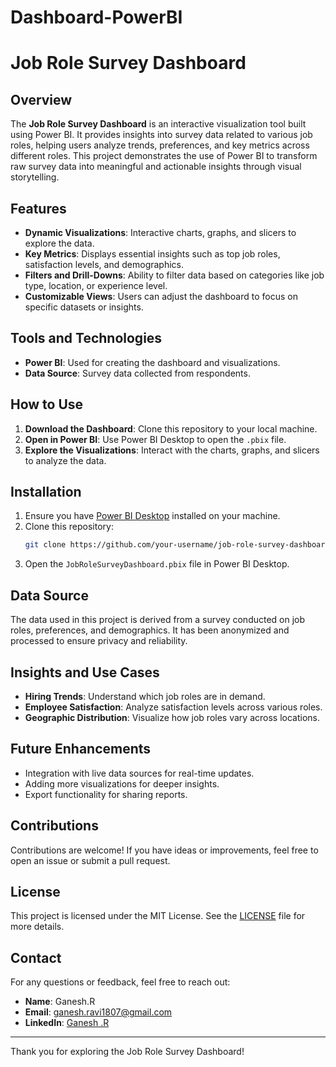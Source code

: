 # Dashboard-PowerBI
# Job Role Survey Dashboard

## Overview
The **Job Role Survey Dashboard** is an interactive visualization tool built using Power BI. It provides insights into survey data related to various job roles, helping users analyze trends, preferences, and key metrics across different roles. This project demonstrates the use of Power BI to transform raw survey data into meaningful and actionable insights through visual storytelling.

## Features
- **Dynamic Visualizations**: Interactive charts, graphs, and slicers to explore the data.
- **Key Metrics**: Displays essential insights such as top job roles, satisfaction levels, and demographics.
- **Filters and Drill-Downs**: Ability to filter data based on categories like job type, location, or experience level.
- **Customizable Views**: Users can adjust the dashboard to focus on specific datasets or insights.

## Tools and Technologies
- **Power BI**: Used for creating the dashboard and visualizations.
- **Data Source**: Survey data collected from respondents.

## How to Use
1. **Download the Dashboard**: Clone this repository to your local machine.
2. **Open in Power BI**: Use Power BI Desktop to open the `.pbix` file.
3. **Explore the Visualizations**: Interact with the charts, graphs, and slicers to analyze the data.

## Installation
1. Ensure you have [Power BI Desktop](https://powerbi.microsoft.com/) installed on your machine.
2. Clone this repository:
   ```bash
   git clone https://github.com/your-username/job-role-survey-dashboard.git
   ```
3. Open the `JobRoleSurveyDashboard.pbix` file in Power BI Desktop.

## Data Source
The data used in this project is derived from a survey conducted on job roles, preferences, and demographics. It has been anonymized and processed to ensure privacy and reliability.

## Insights and Use Cases
- **Hiring Trends**: Understand which job roles are in demand.
- **Employee Satisfaction**: Analyze satisfaction levels across various roles.
- **Geographic Distribution**: Visualize how job roles vary across locations.

## Future Enhancements
- Integration with live data sources for real-time updates.
- Adding more visualizations for deeper insights.
- Export functionality for sharing reports.

## Contributions
Contributions are welcome! If you have ideas or improvements, feel free to open an issue or submit a pull request.

## License
This project is licensed under the MIT License. See the [LICENSE](LICENSE) file for more details.

## Contact
For any questions or feedback, feel free to reach out:
- **Name**: Ganesh.R
- **Email**: ganesh.ravi1807@gmail.com
- **LinkedIn**: [Ganesh .R](https://www.linkedin.com/in/ganesh-r-604657318/)

---
Thank you for exploring the Job Role Survey Dashboard!

